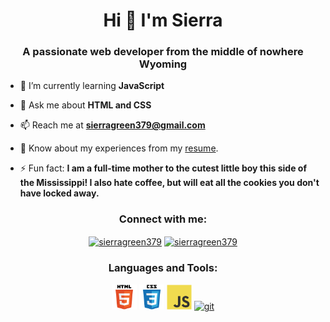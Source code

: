<h1 align="center">Hi 👋 I'm Sierra</h1>
<h3 align="center">A passionate web developer from the middle of nowhere Wyoming</h3>

- 🌱 I’m currently learning **JavaScript**

- 💬 Ask me about **HTML and CSS**

- 📫 Reach me at **sierragreen379@gmail.com**

- 📄 Know about my experiences from my [resume](https://drive.google.com/file/d/1N8sEq1r_oVAcfIEu97hZWwLrxd8BmXmo/view?usp=sharing).

- ⚡ Fun fact: **I am a full-time mother to the cutest little boy this side of the Mississippi! I also hate coffee, but will eat all the cookies you don't have locked away.**

<h3 align="center">Connect with me:</h3>
<p align="center">
  <a href="https://twitter.com/sierragreen379" target="blank"><img align="center" src="https://raw.githubusercontent.com/rahuldkjain/github-profile-readme-generator/master/src/images/icons/Social/twitter.svg" alt="sierragreen379" height="30" width="40" /></a>
  <a href="https://linkedin.com/in/sierragreen379" target="blank"><img align="center" src="https://raw.githubusercontent.com/rahuldkjain/github-profile-readme-generator/master/src/images/icons/Social/linked-in-alt.svg" alt="sierragreen379" height="30" width="40" /></a>
</p>

<h3 align="center">Languages and Tools:</h3>
<p align="center"> 
  <a href="https://www.w3.org/html/" target="_blank" rel="noreferrer"><img src="https://raw.githubusercontent.com/devicons/devicon/master/icons/html5/html5-original-wordmark.svg" alt="html5" width="40" height="40"/></a> 
  <a href="https://www.w3schools.com/css/" target="_blank" rel="noreferrer"><img src="https://raw.githubusercontent.com/devicons/devicon/master/icons/css3/css3-original-wordmark.svg" alt="css3" width="40" height="40"/></a> 
  <a href="https://developer.mozilla.org/en-US/docs/Web/JavaScript" target="_blank" rel="noreferrer"><img src="https://raw.githubusercontent.com/devicons/devicon/master/icons/javascript/javascript-original.svg" alt="javascript" width="40" height="40"/></a>
  <a href="https://git-scm.com/" target="_blank" rel="noreferrer"><img src="https://www.vectorlogo.zone/logos/git-scm/git-scm-icon.svg" alt="git" width="40" height="40"/></a> 
</p>

<!--
**sierragreen379/sierragreen379** is a ✨ _special_ ✨ repository because its `README.md` (this file) appears on your GitHub profile.

Here are some ideas to get you started:

- 🔭 I’m currently working on ...
- 🌱 I’m currently learning ...
- 👯 I’m looking to collaborate on ...
- 🤔 I’m looking for help with ...
- 💬 Ask me about ...
- 📫 How to reach me: ...
- 😄 Pronouns: ...
- ⚡ Fun fact: ...
-->

